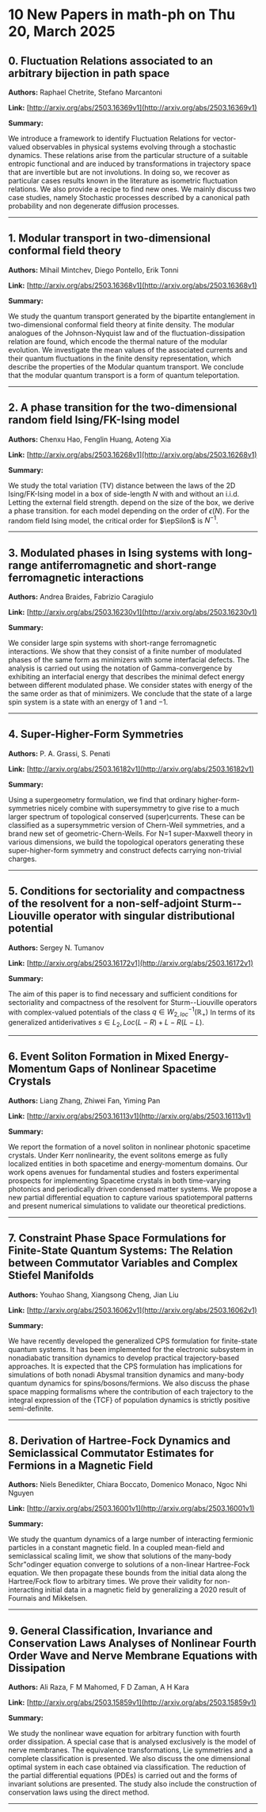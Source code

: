 # 10 New Papers in math-ph on Thu 20, March 2025

## 0. Fluctuation Relations associated to an arbitrary bijection in path space

**Authors:** Raphael Chetrite, Stefano Marcantoni

**Link:** [http://arxiv.org/abs/2503.16369v1](http://arxiv.org/abs/2503.16369v1)

**Summary:**

We introduce a framework to identify Fluctuation Relations for vector-valued observables in physical systems evolving through a stochastic dynamics. These relations arise from the particular structure of a suitable entropic functional and are induced by transformations in trajectory space that are invertible but are not involutions. In doing so, we recover as particular cases results known in the literature as isometric fluctuation relations. We also provide a recipe to find new ones. We mainly discuss two case studies, namely Stochastic processes described by a canonical path probability and non degenerate diffusion processes.

---

## 1. Modular transport in two-dimensional conformal field theory

**Authors:** Mihail Mintchev, Diego Pontello, Erik Tonni

**Link:** [http://arxiv.org/abs/2503.16368v1](http://arxiv.org/abs/2503.16368v1)

**Summary:**

We study the quantum transport generated by the bipartite entanglement in two-dimensional conformal field theory at finite density. The modular analogues of the Johnson-Nyquist law and of the fluctuation-dissipation relation are found, which encode the thermal nature of the modular evolution. We investigate the mean values of the associated currents and their quantum fluctuations in the finite density representation, which describe the properties of the Modular quantum transport. We conclude that the modular quantum transport is a form of quantum teleportation.

---

## 2. A phase transition for the two-dimensional random field Ising/FK-Ising   model

**Authors:** Chenxu Hao, Fenglin Huang, Aoteng Xia

**Link:** [http://arxiv.org/abs/2503.16268v1](http://arxiv.org/abs/2503.16268v1)

**Summary:**

We study the total variation (TV) distance between the laws of the 2D Ising/FK-Ising model in a box of side-length $N$ with and without an i.i.d. Letting the external field strength. depend on the size of the box, we derive a phase transition. for each model depending on the order of $\epsilon(N)$. For the random field Ising model, the critical order for $\epSilon$ is $N^{-1}$.

---

## 3. Modulated phases in Ising systems with long-range antiferromagnetic and   short-range ferromagnetic interactions

**Authors:** Andrea Braides, Fabrizio Caragiulo

**Link:** [http://arxiv.org/abs/2503.16230v1](http://arxiv.org/abs/2503.16230v1)

**Summary:**

We consider large spin systems with short-range ferromagnetic interactions. We show that they consist of a finite number of modulated phases of the same form as minimizers with some interfacial defects. The analysis is carried out using the notation of Gamma-convergence by exhibiting an interfacial energy that describes the minimal defect energy between different modulated phase. We consider states with energy of the the same order as that of minimizers. We conclude that the state of a large spin system is a state with an energy of $1$ and $-1$.

---

## 4. Super-Higher-Form Symmetries

**Authors:** P. A. Grassi, S. Penati

**Link:** [http://arxiv.org/abs/2503.16182v1](http://arxiv.org/abs/2503.16182v1)

**Summary:**

Using a supergeometry formulation, we find that ordinary higher-form-symmetries nicely combine with supersymmetry to give rise to a much larger spectrum of topological conserved (super)currents. These can be classified as a supersymmetric version of Chern-Weil symmetries, and a brand new set of geometric-Chern-Weils. For N=1 super-Maxwell theory in various dimensions, we build the topological operators generating these super-higher-form symmetry and construct defects carrying non-trivial charges.

---

## 5. Conditions for sectoriality and compactness of the resolvent for a   non-self-adjoint Sturm--Liouville operator with singular distributional   potential

**Authors:** Sergey N. Tumanov

**Link:** [http://arxiv.org/abs/2503.16172v1](http://arxiv.org/abs/2503.16172v1)

**Summary:**

The aim of this paper is to find necessary and sufficient conditions for sectoriality and compactness of the resolvent for Sturm--Liouville operators with complex-valued potentials of the class $q\in W_{2,loc}^{-1}(\mathbb{R}_+)$ In terms of its generalized antiderivatives $s\in L_2, Loc (L-R) + L-R (L-L)$.

---

## 6. Event Soliton Formation in Mixed Energy-Momentum Gaps of Nonlinear   Spacetime Crystals

**Authors:** Liang Zhang, Zhiwei Fan, Yiming Pan

**Link:** [http://arxiv.org/abs/2503.16113v1](http://arxiv.org/abs/2503.16113v1)

**Summary:**

We report the formation of a novel soliton in nonlinear photonic spacetime crystals. Under Kerr nonlinearity, the event solitons emerge as fully localized entities in both spacetime and energy-momentum domains. Our work opens avenues for fundamental studies and fosters experimental prospects for implementing Spacetime crystals in both time-varying photonics and periodically driven condensed matter systems. We propose a new partial differential equation to capture various spatiotemporal patterns and present numerical simulations to validate our theoretical predictions.

---

## 7. Constraint Phase Space Formulations for Finite-State Quantum Systems:   The Relation between Commutator Variables and Complex Stiefel Manifolds

**Authors:** Youhao Shang, Xiangsong Cheng, Jian Liu

**Link:** [http://arxiv.org/abs/2503.16062v1](http://arxiv.org/abs/2503.16062v1)

**Summary:**

We have recently developed the generalized CPS formulation for finite-state quantum systems. It has been implemented for the electronic subsystem in nonadiabatic transition dynamics to develop practical trajectory-based approaches. It is expected that the CPS formulation has implications for simulations of both nonadi Abysmal transition dynamics and many-body quantum dynamics for spins/bosons/fermions. We also discuss the phase space mapping formalisms where the contribution of each trajectory to the integral expression of the {TCF} of population dynamics is strictly positive semi-definite.

---

## 8. Derivation of Hartree-Fock Dynamics and Semiclassical Commutator   Estimates for Fermions in a Magnetic Field

**Authors:** Niels Benedikter, Chiara Boccato, Domenico Monaco, Ngoc Nhi Nguyen

**Link:** [http://arxiv.org/abs/2503.16001v1](http://arxiv.org/abs/2503.16001v1)

**Summary:**

We study the quantum dynamics of a large number of interacting fermionic particles in a constant magnetic field. In a coupled mean-field and semiclassical scaling limit, we show that solutions of the many-body Schr\"odinger equation converge to solutions of a non-linear Hartree-Fock equation. We then propagate these bounds from the initial data along the Hartree/Fock flow to arbitrary times. We prove their validity for non-interacting initial data in a magnetic field by generalizing a 2020 result of Fournais and Mikkelsen.

---

## 9. General Classification, Invariance and Conservation Laws Analyses of   Nonlinear Fourth Order Wave and Nerve Membrane Equations with Dissipation

**Authors:** Ali Raza, F M Mahomed, F D Zaman, A H Kara

**Link:** [http://arxiv.org/abs/2503.15859v1](http://arxiv.org/abs/2503.15859v1)

**Summary:**

We study the nonlinear wave equation for arbitrary function with fourth order dissipation. A special case that is analysed exclusively is the model of nerve membranes. The equivalence transformations, Lie symmetries and a complete classification is presented. We also discuss the one dimensional optimal system in each case obtained via classification. The reduction of the partial differential equations (PDEs) is carried out and the forms of invariant solutions are presented. The study also include the construction of conservation laws using the direct method.

---

